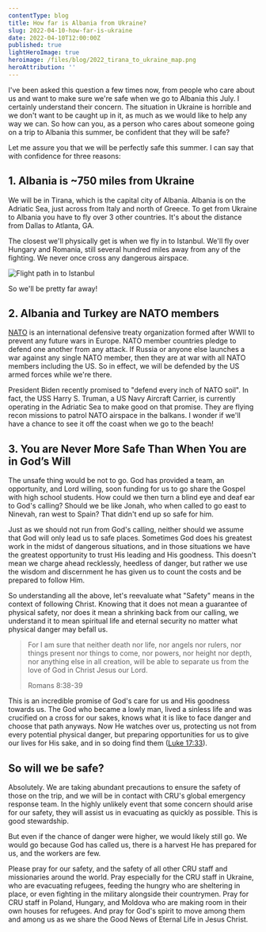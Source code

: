 ```yaml
---
contentType: blog
title: How far is Albania from Ukraine?
slug: 2022-04-10-how-far-is-ukraine
date: 2022-04-10T12:00:00Z
published: true
lightHeroImage: true
heroimage: /files/blog/2022_tirana_to_ukraine_map.png
heroAttribution: ''
---
```


I've been asked this question a few times now, from people who care about us and want to make sure we're safe when
we go to Albania this July.  I certainly understand their concern.  The situation in Ukraine is horrible and we don't
want to be caught up in it, as much as we would like to help any way we can.  So how can you, as a person who cares
about someone going on a trip to Albania this summer, be confident that they will be safe?

Let me assure you that we will be perfectly safe this summer.  I can say that with confidence for three reasons:

## 1. Albania is ~750 miles from Ukraine

We will be in Tirana, which is the capital city of Albania.  Albania is on the Adriatic Sea, just across from Italy
and north of Greece.  To get from Ukraine to Albania you have to fly over 3 other countries.  It's
about the distance from Dallas to Atlanta, GA.

The closest we'll physically get is when we fly in to Istanbul.  We'll fly over Hungary and Romania,
still several hundred miles away from any of the fighting.  We never once cross any dangerous airspace.

![Flight path in to Istanbul](static/files/blog/2022_dfw-ist_flight.png)

So we'll be pretty far away!

## 2. Albania and Turkey are NATO members

[NATO](https://en.wikipedia.org/wiki/NATO) is an international defensive treaty organization formed after
WWII to prevent any future wars in Europe.  NATO member countries pledge to defend one another from any
attack.  If Russia or anyone else launches a war against any single NATO member, then they are at war
with all NATO members including the US.  So in effect, we will be defended by the US armed forces while
we're there.

President Biden recently promised to "defend every inch of NATO soil".  In fact, the USS Harry S. Truman, a 
US Navy Aircraft Carrier, is currently operating in the Adriatic Sea to make good on that promise.
They are flying recon missions to patrol NATO airspace in the balkans.  I wonder if we'll have a chance to see it 
off the coast when we go to the beach!

## 3. You are Never More Safe Than When You are in God’s Will

The unsafe thing would be not to go.  God has provided a team, an opportunity, and Lord willing, soon funding for us
to go share the Gospel with high school students.  How could we then turn a blind eye and deaf ear to God's calling?
Should we be like Jonah, who when called to go east to Ninevah, ran west to Spain?  That didn't end up so safe for him.

Just as we should not run from God's calling, neither should we assume that God will only lead us to safe places.
Sometimes God does his greatest work in the midst of dangerous situations, and in those situations we have the greatest
opportunity to trust His leading and His goodness.  This doesn't mean we charge ahead recklessly, heedless of danger,
but rather we use the wisdom and discernment he has given us to count the costs and be prepared to follow Him.

So understanding all the above, let's reevaluate what "Safety" means in the context of following Christ.  Knowing
that it does not mean a guarantee of physical safety, nor does it mean a shrinking back from our calling, we understand
it to mean spiritual life and eternal security no matter what physical danger may befall us.

> For I am sure that neither death nor 
> life, nor angels nor rulers, nor things present nor things to come, nor powers, nor height nor depth, nor anything 
> else in all creation, will be able to separate us from the love of God in Christ Jesus our Lord.
> <footer class="blockquote-footer">Romans 8:38-39</footer>

This is an incredible promise of God's care for us and His goodness towards us.  The God who became a lowly man, lived
a sinless life and was crucified on a cross for our sakes, knows what it is like to face danger and choose that
path anyways.  Now He watches over us, protecting us not from every potential physical danger, but preparing
opportunities for us to give our lives for His sake, and in so doing find them ([Luke 17:33](https://biblehub.com/esv/luke/17.htm)).

## So will we be safe?

Absolutely.  We are taking abundant precautions to ensure the safety of those on the trip, and we will be in
contact with CRU's global emergency response team.  In the highly unlikely event that some concern should arise for our
safety, they will assist us in evacuating as quickly as possible.  This is good stewardship.

But even if the chance of danger were higher, we would likely still go.  We would go because God has called us, 
there is a harvest He has prepared for us, and the workers are few.

Please pray for our safety, and the safety of all other CRU staff and missionaries around the world.  Pray especially
for the CRU staff in Ukraine, who are evacuating refugees, feeding the hungry who are sheltering in place, or even fighting
in the military alongside their countrymen.  Pray for CRU staff in Poland, Hungary, and Moldova who are making room in
their own houses for refugees.  And pray for God's spirit to move among them and among us as we share the Good News of
Eternal Life in Jesus Christ.
